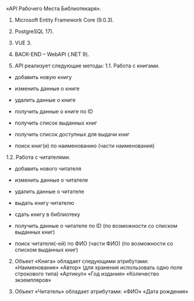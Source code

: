 «API Рабочего Места Библиотекаря».
1. Microsoft Entity Framework Core (9.0.3).
2. PostgreSQL 17).
3. VUE 3.
4. BACK-END – WebAPI (.NET 9).

1.	API реализует следующие методы:
1.1.	Работа с книгами.
- добавить новую книгу
- изменить данные о книге
- удалить данные о книге

- получить данные о книге по ID
- получить список выданных книг
- получить список доступных для выдачи книг
- поиск книг(и) по наименованию (части наименования)

1.2.	Работа с читателями.
- добавить нового читателя
- изменить данные о читателе
- удалить данные о читателе

- выдать книгу читателю
- сдать книгу в библиотеку

- получить данные о читателе по ID (по возможности со списком выданных книг)
- поиск читателя(-ей) по ФИО (части ФИО) (по возможности со списком выданных книг)

2.	Объект «Книга» обладает следующими атрибутами: 
«Наименование»
«Автор» (для хранения использовать одно поле строкового типа)
«Артикул» 
«Год издания» 
«Количество экземпляров» 

3.	Объект «Читатель» обладает атрибутами: 
«ФИО»
«Дата рождения»
